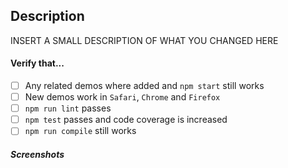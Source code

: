 ## **Description**

INSERT A SMALL DESCRIPTION OF WHAT YOU CHANGED HERE

#### **Verify that...**

* [ ] Any related demos where added and `npm start` still works
* [ ] New demos work in `Safari`, `Chrome` and `Firefox`
* [ ] `npm run lint` passes
* [ ] `npm test` passes and code coverage is increased
* [ ] `npm run compile` still works

##### **Screenshots**
